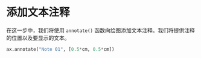 # 添加文本注释

在这一步中，我们将使用 `annotate()` 函数向绘图添加文本注释。我们将提供注释的位置以及要显示的文本。

```python
ax.annotate("Note 01", [0.5*cm, 0.5*cm])
```
